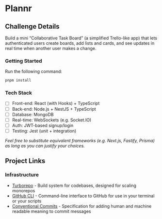 # Plannr

## Challenge Details

Build a mini “Collaborative Task Board” (a simplified Trello-like app) that lets authenticated users create boards, add lists and cards, and see updates in real time when another user makes a change.

### Getting Started

Run the following command:

```sh
pnpm install
```

### Tech Stack

- [ ] Front-end: React (with Hooks) + TypeScript
- [ ] Back-end: Node.js + NestJS + TypeScript
- [ ] Database: MongoDB
- [ ] Real-time: WebSockets (e.g. Socket.IO)
- [ ] Auth: JWT-based signup/login
- [ ] Testing: Jest (unit + integration)

_Feel free to substitute equivalent frameworks (e.g. Next.js, Fastify, Prisma) as long as you can justify your choices._

## Project Links

### Infrastructure

- [Turborepo](https://turborepo.com/docs) - Build system for codebases, designed for scaling monorepos
- [GitHub CLI](https://cli.github.com/manual/) - Command-line interface to GitHub for use in your terminal or your scripts
- [Conventional Commits](https://www.conventionalcommits.org/en/v1.0.0/) - Specification for adding human and machine readable meaning to commit messages
